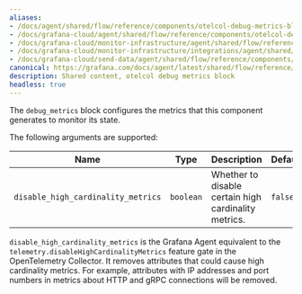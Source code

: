 ```yaml
---
aliases:
- /docs/agent/shared/flow/reference/components/otelcol-debug-metrics-block/
- /docs/grafana-cloud/agent/shared/flow/reference/components/otelcol-debug-metrics-block/
- /docs/grafana-cloud/monitor-infrastructure/agent/shared/flow/reference/components/otelcol-debug-metrics-block/
- /docs/grafana-cloud/monitor-infrastructure/integrations/agent/shared/flow/reference/components/otelcol-debug-metrics-block/
- /docs/grafana-cloud/send-data/agent/shared/flow/reference/components/otelcol-debug-metrics-block/
canonical: https://grafana.com/docs/agent/latest/shared/flow/reference/components/otelcol-debug-metrics-block/
description: Shared content, otelcol debug metrics block
headless: true
---
```


The `debug_metrics` block configures the metrics that this component generates to monitor its state.

The following arguments are supported:

Name                               | Type      | Description                                          | Default | Required
-----------------------------------|-----------|------------------------------------------------------|---------|---------
`disable_high_cardinality_metrics` | `boolean` | Whether to disable certain high cardinality metrics. | `false` | no

`disable_high_cardinality_metrics` is the Grafana Agent equivalent to the `telemetry.disableHighCardinalityMetrics` feature gate in the OpenTelemetry Collector.
It removes attributes that could cause high cardinality metrics.
For example, attributes with IP addresses and port numbers in metrics about HTTP and gRPC connections will be removed.
